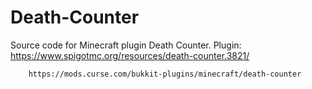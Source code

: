 # Death-Counter
Source code for Minecraft plugin Death Counter.
Plugin: https://www.spigotmc.org/resources/death-counter.3821/

        https://mods.curse.com/bukkit-plugins/minecraft/death-counter
